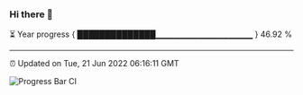 ### Hi there 👋

⏳ Year progress { ██████████████▁▁▁▁▁▁▁▁▁▁▁▁▁▁▁▁ } 46.92 %

---

⏰ Updated on Tue, 21 Jun 2022 06:16:11 GMT

![Progress Bar CI](https://github.com/liununu/liununu/workflows/Progress%20Bar%20CI/badge.svg)
